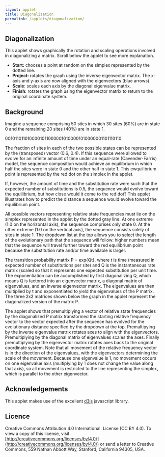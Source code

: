 ```yaml
---
layout: applet
title: Diagonalization
permalink: /applets/diagonalization/
---
```


## Diagonalization

This applet shows graphically the rotation and scaling operations involved in diagonalizing a matrix. Scroll below the applet to see more explanation.

* **Start:** chooses a point at random on the simplex represented by the dotted line. 
* **Project:** rotates the graph using the inverse eigenvector matrix. The x-axis and y-axis are now aligned with the eigenvectors (blue arrows).
* **Scale:** scales each axis by the diagonal eigenvalue matrix.
* **Finish:** rotates the graph using the eigenvector matrix to return to the original coordinate system.

<div class="details"></div>
<div class="container"></div>
<script type="text/javascript">

    // Create a pseudorandom number generator
    var lot = new Random(12345);

    // Variables related to animation
    var timedelay = 1000;
    var easing = d3.easeLinear;
    // var trans = d3.transition()
    //     .duration(3000)
    //     .ease(d3.easeLinear);

    // Eigenvectors and eigenvalues
    var betat = 0.5;
    var lambda1 = Math.exp(0);
    var lambda2 = Math.exp(-2.0*betat);

    // Dimensions of svg graphic
    var w  = 500; // svg width
    var h  = 500; // svg height
    var lm = 35; // left margin
    var rm = 35; // right margin
    var tm = 35; // top margin
    var bm = 35; // bottom margin
    
    //var x = 1.0;
    //var y = 1.0 - x;

    var equation_width  = 500;
    var equation_height = 120;
    var equation_tm     =  20;

    // Latch onto container div already created above
    var container_div = d3.select("div.container").attr("height", h+20);
    var details_div = d3.select("div.details").attr("class", "detailsbox");

    // Create two divs inside container: one for the plot and the other for user feedback
    var graphics_div = container_div.append("div").attr("class", "graphicsbox");
    //var details_div = container_div.append("div").attr("class", "detailsbox");
    var equation_div = container_div.append("div").attr("class", "equationbox");

function POLMatrix(mysvg) {
    this.font_size = 16;
    this.millisecs = 1000;
    this.easing    = d3.easeLinear;

    // Create text element to display top left element
    this.x11 = mysvg.append("text")
        .attr("x", 100)
        .attr("y", 100)
        .attr("font-family", "Arial")
        .attr("font-size", this.font_size)
        .attr("stroke", "black")
        .text("1.00")
        .style("visibility", "hidden");

    // Create text element to display bottom left element
    this.x21 = mysvg.append("text")
        .attr("x", 100)
        .attr("y", 100)
        .attr("font-family", "Arial")
        .attr("font-size", this.font_size)
        .attr("stroke", "black")
        .text("0.00")
        .style("visibility", "hidden");

    // Create text element to display top right element
    this.x12 = mysvg.append("text")
        .attr("x", 100)
        .attr("y", 100)
        .attr("font-family", "Arial")
        .attr("font-size", this.font_size)
        .attr("stroke", "black")
        .text("0.00")
        .style("visibility", "hidden");

    // Create text element to display bottom right element
    this.x22 = mysvg.append("text")
        .attr("x", 100)
        .attr("y", 100)
        .attr("font-family", "Arial")
        .attr("font-size", this.font_size)
        .attr("stroke", "black")
        .text("1.00")
        .style("visibility", "hidden");

    // Create left middle vertical line
    this.lm = mysvg.append("path")
        .attr("stroke-width", 3)
        .attr("stroke", "black")
        .style("visibility", "hidden");

    // Create right middle vertical line
    this.rm = mysvg.append("path")
        .attr("stroke-width", 3)
        .attr("stroke", "black")
        .style("visibility", "hidden");

    // this.dot1 = mysvg.append("circle")
    //     .attr("r", 3)
    //     .style("visibility", "hidden")
    //     .style("fill", "red");
    //
    // this.dot2 = mysvg.append("circle")
    //     .attr("r", 3)
    //     .style("visibility", "hidden")
    //     .style("fill", "orange");
    //
    // this.dot3 = mysvg.append("circle")
    //     .attr("r", 3)
    //     .style("visibility", "hidden")
    //     .style("fill", "green");
    //
    // this.dot4 = mysvg.append("circle")
    //     .attr("r", 3)
    //     .style("visibility", "hidden")
    //     .style("fill", "blue");
    //
    // this.dot5 = mysvg.append("circle")
    //     .attr("r", 3)
    //     .style("visibility", "hidden")
    //     .style("fill", "cyan");
    //
    // this.dot6 = mysvg.append("circle")
    //     .attr("r", 3)
    //     .style("visibility", "hidden")
    //     .style("fill", "magenta");
    //
    // this.dot7 = mysvg.append("circle")
    //     .attr("r", 3)
    //     .style("visibility", "hidden")
    //     .style("fill", "black");
    //
    // this.dot8 = mysvg.append("circle")
    //     .attr("r", 3)
    //     .style("visibility", "hidden")
    //     .style("fill", "brown");

    }

POLMatrix.prototype.showAt = function(top, left, precision, display, fadein, fadeout, x11, x21, x12, x22) {
    var total_width = 0.0;

    // We use the same object for both vectors (1 column) and matrices (2 columns)
    // Figure out which one we are dealing with.
    var ncol = 2;
    var vector = false;
    if (x12 == null) {
        ncol = 1;
        vector = true;
        }

    var stroke_color = "rgba(0, 0, 0, 0)";
    var fill_color = "rgba(0, 0, 0, 0)";
    var visibility = "visible";
    if (display == "gray") {
        stroke_color = "lightgray";
        fill_color = "lightgray";
        //visibility = "visible";
        }
    else if (display == "black") {
        stroke_color = "black";
        fill_color = "black";
        //visibility = "visible";
        }
    else if (display == "hidden") {
        stroke_color = "rgba(0, 0, 0, 0)";
        fill_color = "rgba(0, 0, 0, 0)";
        //visibility = "hidden";
        }
    else {
        console.log("Error: unknown display option (" + display + ") supplied to POLMatrix.prototype.showAt");
        }

    // Determine how much space is needed for displaying values
    this.x11.attr("y", 0).text(x11.toFixed(precision));
    this.x21.attr("y", 0).text(x21.toFixed(precision));

    var bb = this.x11.node().getBBox();
    var text_width = bb.width;
    var text_height = bb.height;
    var descent = bb.height + bb.y; // this works because we set y=0 before calculating bbox

    bb = this.x21.node().getBBox();
    if (bb.width > text_width)
        text_width = bb.width;
    if (bb.height > text_height)
        text_height = bb.height;

    if (!vector) {
        this.x12.attr("y", 0).text(x12.toFixed(precision));
        this.x22.attr("y", 0).text(x22.toFixed(precision));

        bb = this.x12.node().getBBox();
        if (bb.width > text_width)
            text_width = bb.width;
        if (bb.height > text_height)
            text_height = bb.height;

        bb = this.x22.node().getBBox();
        if (bb.width > text_width)
            text_width = bb.width;
        if (bb.height > text_height)
            text_height = bb.height;
        }

    // vspacer is vertical space at top and bottom (2*vspacer between numbers)
    // hspacer is horizontal space on left and right (2*hspacer between numbers)
    var vspacer = 0.3*text_height;
    var hspacer = 0.2*text_width;

    total_width += text_width*ncol + 2.0*ncol*hspacer;

    // Offsets for bezier curves representing brackets
    var dx = 10;
    var dy = 10;

    // draw left bracket such that (left, top) is top endpoint of left bracket
    // (but note that bracket will bow out to the left of this point)
    var x1  = left;
    var y1  = top;
    var x2  = left;
    var y2  = top + 4*vspacer + 2*text_height;
    var cx1 = x1 - dx;
    var cy1 = y1 - dy;
    var cx2 = x2 - dx;
    var cy2 = y2 + dy;
    //this.dot1.attr("cx", x1).attr("cy", y1).style("visibility", "visible");     // red dot
    //this.dot2.attr("cx", cx1).attr("cy", cy1).style("visibility", "visible");   // orange dot
    //this.dot3.attr("cx", cx2).attr("cy", cy2).style("visibility", "visible");   // green dot
    //this.dot4.attr("cx", x2).attr("cy", y2).style("visibility", "visible");     // blue dot
    this.lm
        .attr("d", "M" + x1 + " " + y1 + " C " + cx1 + " " + cy1 + ", " + cx2 + " " + cy2 + ", " + x2 + " " + y2 + "")
        .style("stroke", stroke_color)
        .style("fill", "transparent")
        .style("visibility", visibility);
    if (fadein) {
        this.lm
            .transition()
            .delay(this.millisecs/2)
            .duration(this.millisecs)
            .ease(this.easing)
            .style("stroke", "black")
            .style("visibility", "visible");
        }
    if (fadeout) {
        this.lm
            .transition()
            .duration(this.millisecs)
            .ease(this.easing)
            // .on("end", function() {
            //     this.lm.style("visibility", "hidden");
            //     })
            .style("stroke", "rgba(0, 0, 0, 0)");
            //.style("visibility", "hidden");
        }

    bb = this.lm.node().getBBox();
    total_width += bb.width;

    this.x11
        .attr("x", left + hspacer + text_width)
        .attr("y", top  + vspacer + text_height - descent)
        .attr("text-anchor", "end")
        .attr("stroke", stroke_color)
        .style("fill", fill_color)
        .style("visibility", visibility);
    if (fadein) {
        this.x11
            .transition()
            .delay(this.millisecs/2)
            .duration(this.millisecs)
            .ease(this.easing)
            .style("stroke", "black")
            .style("fill", "black")
            .style("visibility", "visible");
        }
    if (fadeout) {
        this.x11
            .transition()
            .duration(this.millisecs)
            .ease(this.easing)
            // .on("end", function() {
            //     this.x11.style("visibility", "hidden");
            //     })
            .style("stroke", "rgba(0, 0, 0, 0)")
            .style("fill", "rgba(0, 0, 0, 0)");
            //.style("visibility", "hidden");
        }

    this.x21
        .attr("x", left + hspacer + text_width)
        .attr("y", top  + 3*vspacer + 2*text_height - descent)
        .attr("text-anchor", "end")
        .attr("stroke", stroke_color)
        .style("fill", fill_color)
        .style("visibility", visibility);
    if (fadein) {
        this.x21
            .transition()
            .delay(this.millisecs/2)
            .duration(this.millisecs)
            .ease(this.easing)
            .style("stroke", "black")
            .style("fill", "black")
            .style("visibility", "visible");
        }
    if (fadeout) {
        this.x21
            .transition()
            .duration(this.millisecs)
            .ease(this.easing)
            // .on("end", function() {
            //     this.x21.style("visibility", "hidden");
            //     })
            .style("stroke", "rgba(0, 0, 0, 0)")
            .style("fill", "rgba(0, 0, 0, 0)");
            //.style("visibility", "hidden");
        }

    if (!vector) {
        this.x12
            .attr("x", left + 3*hspacer + 2*text_width)
            .attr("y", top  + vspacer + text_height - descent)
            .attr("text-anchor", "end")
            .style("fill", fill_color)
            .attr("stroke", stroke_color)
            .style("visibility", visibility);
        if (fadein) {
            this.x12
                .transition()
                .delay(this.millisecs/2)
                .duration(this.millisecs)
                .ease(this.easing)
                .style("stroke", "black")
                .style("fill", "black")
                .style("visibility", "visible");
            }
        if (fadeout) {
            this.x12
                .transition()
                .duration(this.millisecs)
                .ease(this.easing)
                // .on("end", function() {
                //     this.x12.style("visibility", "hidden");
                //     })
                .style("stroke", "rgba(0, 0, 0, 0)")
                .style("fill", "rgba(0, 0, 0, 0)");
                //.style("visibility", "hidden");
            }

        this.x22
            .attr("x", left + 3*hspacer + 2*text_width)
            .attr("y", top  + 3*vspacer + 2*text_height - descent)
            .attr("text-anchor", "end")
            .style("fill", fill_color)
            .attr("stroke", stroke_color)
            .style("visibility", visibility);
        if (fadein) {
            this.x22
                .transition()
                .delay(this.millisecs/2)
                .duration(this.millisecs)
                .ease(this.easing)
                .style("stroke", "black")
                .style("fill", "black")
                .style("visibility", "visible");
            }
        if (fadeout) {
            this.x22
                .transition()
                .duration(this.millisecs)
                .ease(this.easing)
                // .on("end", function() {
                //     this.x22.style("visibility", "hidden");
                //     })
                .style("stroke", "rgba(0, 0, 0, 0)")
                .style("fill", "rgba(0, 0, 0, 0)");
                //.style("visibility", "hidden");
            }
        }

    x1  = left + 2*ncol*hspacer + ncol*text_width;
    y1  = top;
    x2  = left + 2*ncol*hspacer + ncol*text_width;
    y2  = top  + 4*vspacer + 2*text_height;
    cx1 = x1 + dx;
    cy1 = y1 - dy;
    cx2 = x2 + dx;
    cy2 = y2 + dy;
    //this.dot5.attr("cx", x1).attr("cy", y1).style("visibility", "visible");     // cyan dot
    //this.dot6.attr("cx", cx1).attr("cy", cy1).style("visibility", "visible");   // magenta dot
    //this.dot7.attr("cx", cx2).attr("cy", cy2).style("visibility", "visible");   // black dot
    //this.dot8.attr("cx", x2).attr("cy", y2).style("visibility", "visible");     // brown dot
    this.rm
        .attr("d", "M" + x1 + " " + y1 + " C " + cx1 + " " + cy1 + ", " + cx2 + " " + cy2 + ", " + x2 + " " + y2 + "")
        .style("stroke", stroke_color)
        .style("fill", "transparent")
        .style("visibility", visibility);
    if (fadein) {
        this.rm
            .transition()
            .delay(this.millisecs/2)
            .duration(this.millisecs)
            .ease(this.easing)
            .style("stroke", "black")
            .style("visibility", "visible");
        }
    if (fadeout) {
        this.rm
            .transition()
            .duration(this.millisecs)
            .ease(this.easing)
            // .on("end", function() {
            //     this.rm.style("visibility", "hidden");
            //     })
            .style("stroke", "rgba(0, 0, 0, 0)");
            //.style("visibility", "hidden");
        }

    bb = this.lm.node().getBBox();
    total_width += bb.width;

    return total_width;
    }

    // Create scale for X axis
    var xScale = d3.scaleLinear()
        .domain([-1, 1])
        //.range([lm, w - rm]);
        .range([-w/2+lm,w/2-rm]);

    // Create scale for Y axis
    var yScale = d3.scaleLinear()
         .domain([-1, 1])
         //.range([h - bm, tm]);
        .range([h/2-bm,-h/2+tm]);

    // Define function to draw a vector (with an optional label shown at its end point)
    var labelVector = function(vector_line, vector_label, x, y, t, endfunc, debug) {
        // Position the end of the vector
        /*if (!t) {
            vector_line
                .attr("x2", xScale(x))
                .attr("y2", xScale(-y));
            }
        else {
            if (endfunc == null) {
                vector_line
                    .transition()
                    .duration(timedelay)
                    .ease(easing)
                    .attr("x2", xScale(x))
                    .attr("y2", xScale(-y));
                }
            else {
                vector_line
                    .transition()
                    .duration(timedelay)
                    .ease(easing)
                    .on("end", endfunc)
                    .attr("x2", xScale(x))
                    .attr("y2", xScale(-y));
                }
            }*/

        // Create the label for the vector
        vector_label
            .text("(" + x.toFixed(2) + " " + y.toFixed(2) + ")");

        // Now that the label exists, we can calculate its bounding box, which tells us
        // how tall and how wide the text label is
        var bb = vector_label.node().getBBox();

        // Place label some distance off the end of the vector
        var theta = Math.atan(y/x) + (x < 0 ? Math.PI : 0);
        var labelx = x + .1*Math.cos(theta);
        var labely = y + .1*Math.sin(theta);
        var scaled_x = xScale(x);
        var scaled_y = yScale(y);
        var scaled_labelx = xScale(labelx);
        var scaled_labely = yScale(labely);

        var rightwedge  = false;
        var topwedge    = false;
        var leftwedge   = false;
        var bottomwedge = false;
        if (theta > 7.*Math.PI/4 || theta < 1.*Math.PI/4) {
            rightwedge = true;
            }
        else if (theta > 1.*Math.PI/4 && theta < 3.*Math.PI/4) {
            topwedge = true;
            }
        else if (theta > 3.*Math.PI/4 && theta < 5.*Math.PI/4) {
            leftwedge = true;
            }
        else if (theta > 5.*Math.PI/4 && theta < 7.*Math.PI/4) {
            bottomwedge = true;
            }

        if (debug) {
            console.log("theta = " + (theta/Math.PI) + "*PI");
            if (rightwedge) {
                console.log("rightwedge");
                }
            else if (topwedge) {
                console.log("topwedge");
                }
            else if (leftwedge) {
                console.log("leftwedge");
                }
            else if (bottomwedge) {
                console.log("bottomwedge");
                }
            else {
                console.log("no wedge");
                }
            }

        // Adjust label position if text will overlap the end of the vector
        var s = 10; // spacer
        if (rightwedge && scaled_labelx - bb.width/2 < scaled_x + s)
            scaled_labelx += (scaled_x + s) - (scaled_labelx - bb.width/2);
        if (leftwedge && scaled_labelx + bb.width/2 > scaled_x - s)
            scaled_labelx -= (scaled_labelx + bb.width/2) - (scaled_x - s);
        if (topwedge && scaled_labely + bb.height/2 > scaled_y - s)
            scaled_labely -=  (scaled_labely + bb.height/2) - (scaled_y - s);
        if (bottomwedge && scaled_labely - bb.height/2 < scaled_y + s)
            scaled_labely += (scaled_y + s) - (scaled_labely - bb.height/2);

        // Position the label
        if (!t) {
            vector_label
                .attr("x", scaled_labelx)
                .attr("y", scaled_labely);
            }
        else {
            if (endfunc == null) {
                vector_label
                    .transition()
                    .duration(timedelay)
                    .ease(easing)
                    .attr("x", scaled_labelx)
                    .attr("y", scaled_labely);
                }
            else {
                vector_label
                    .transition()
                    .duration(timedelay)
                    .ease(easing)
                    .on("end", endfunc)
                    .attr("x", scaled_labelx)
                    .attr("y", scaled_labely);
                }
            }

        if (debug) {
            debug_box
                .attr("x", scaled_labelx - bb.width/2)
                .attr("y", scaled_labely - bb.height/2)
                .attr("width", bb.width)
                .attr("height", bb.height);
            debug_point
                .attr("cx", scaled_labelx)
                .attr("cy", scaled_labely);
            }
        }

    // Create SVG element for plot
    var svg = graphics_div.append("svg")
        .attr("width", w)
        .attr("height", h);

    // Create SVG element for equation
    var eqsvg = equation_div.append("svg")
        .attr("width", equation_width)
        .attr("height", equation_height);
    var pol_uinvfreq = new POLMatrix(eqsvg);
    var pol_diaguinvfreq = new POLMatrix(eqsvg);
    var pol_umatdiaguinvfreq = new POLMatrix(eqsvg);
    var pol_umat = new POLMatrix(eqsvg);
    var pol_diag = new POLMatrix(eqsvg);
    var pol_uinv = new POLMatrix(eqsvg);
    var pol_freq = new POLMatrix(eqsvg);

    var rotated_group = svg.append("g")
        .attr("id", "axes")
        .attr("transform", "translate(" + (w/2) + " , " + (h/2) + ")");

    // var boundingbox = svg.append("rect")
    //     .attr("x", 0)
    //     .attr("y", 0)
    //     .attr("width", w)
    //     .attr("height", h)
    //     .attr("fill", "none")
    //     .style("visibility", "hidden");
    // var plotbox = svg.append("rect")
    //     .attr("x", lm)
    //     .attr("y", tm)
    //     .attr("width", w - lm - rm) //
    //     .attr("height", h - bm - tm)
    //     .attr("fill", "lavender")
    //     .style("visibility", "hidden");

    // Add definition of arrowhead (http://logogin.blogspot.com/2013/02/d3js-arrowhead-markers.html)
    svg.append("defs").append("marker")
        .attr("id", "bluearrowhead")
        .attr("refX", 5) /*must be smarter way to calculate shift*/
        .attr("refY", 2)
        .attr("markerWidth", 6)
        .attr("markerHeight", 4)
        .attr("orient", "auto")
        .attr("fill", "blue")
        .append("path")
        .attr("d", "M 0,0 V 4 L6,2 Z"); //this is actual shape for arrowhead

    svg.append("defs").append("marker")
        .attr("id", "blackarrowhead")
        .attr("refX", 5) /*must be smarter way to calculate shift*/
        .attr("refY", 2)
        .attr("markerWidth", 6)
        .attr("markerHeight", 4)
        .attr("orient", "auto")
        .attr("fill", "black")
        .append("path")
        .attr("d", "M 0,0 V 4 L6,2 Z"); //this is actual shape for arrowhead

    // Create x and y axes (not using d3.axisBottom and d3.axisLeft due to strange behavior during rotation)
    var xaxis = rotated_group.append("g")
        .attr("id", "xaxis");

    xaxis.append("line")
        .attr("x1", -w/2 + lm)
        .attr("y1", 0)
        .attr("x2", w/2 - rm)
        .attr("y2", 0)
        .attr("stroke-width", 1)
        .attr("stroke", "black");

    xaxis.append("text")
        .attr("x", -(w-lm-rm)/2)
        .attr("y", 20)
        .attr("text-anchor", "middle")
        .style("font-family", "Verdana")
        .style("font-size", "10px")
        .text("-1.0");

    xaxis.append("text")
        .attr("x", -(w-lm-rm)/4)
        .attr("y", 20)
        .attr("text-anchor", "middle")
        .style("font-family", "Verdana")
        .style("font-size", "10px")
        .text("-0.5");

    xaxis.append("text")
        .attr("x", 0)
        .attr("y", 20)
        .attr("text-anchor", "middle")
        .style("font-family", "Verdana")
        .style("font-size", "10px")
        .text("0.0");

    xaxis.append("text")
        .attr("x", (w-lm-rm)/4)
        .attr("y", 20)
        .attr("text-anchor", "middle")
        .style("font-family", "Verdana")
        .style("font-size", "10px")
        .text("0.5");

    xaxis.append("text")
        .attr("x", (w-lm-rm)/2)
        .attr("y", 20)
        .attr("text-anchor", "middle")
        .style("font-family", "Verdana")
        .style("font-size", "10px")
        .text("1.0");

    var yaxis = rotated_group.append("g")
        .attr("id", "yaxis");

    yaxis.append("line")
        .attr("x1", 0)
        .attr("y1", -h/2 + tm)
        .attr("x2", 0)
        .attr("y2", h/2 - bm)
        .attr("stroke-width", 1)
        .attr("stroke", "black");

    yaxis.append("text")
        .attr("x", -20)
        .attr("y",  (h-tm-bm)/2)
        .attr("text-anchor", "middle")
        .style("font-family", "Verdana")
        .style("font-size", "10px")
        .text("-1.0");

    yaxis.append("text")
        .attr("x", -20)
        .attr("y", (h-tm-bm)/4)
        .attr("text-anchor", "middle")
        .style("font-family", "Verdana")
        .style("font-size", "10px")
        .text("-0.5");

    yaxis.append("text")
        .attr("x", -20)
        .attr("y", 0)
        .attr("text-anchor", "middle")
        .style("font-family", "Verdana")
        .style("font-size", "10px")
        .text("0.0");

    yaxis.append("text")
        .attr("x", -20)
        .attr("y", -(h-tm-bm)/4)
        .attr("text-anchor", "middle")
        .style("font-family", "Verdana")
        .style("font-size", "10px")
        .text("0.5");

    yaxis.append("text")
        .attr("x", -20)
        .attr("y", -(h-tm-bm)/2)
        .attr("text-anchor", "middle")
        .style("font-family", "Verdana")
        .style("font-size", "10px")
        .text("1.0");

    // Define X axis
    // var xAxis = d3.axisBottom()
    //     .scale(xScale)
    //     .ticks(5);

    // Create X axis
    // var xaxis = rotated_group.append("g")
    //     .attr("class", "axis")
    //     //.attr("transform", "translate(0 " + ((h+tm-bm)/2) + ")")
    //     .attr("transform", "translate(0 " + (h/2) + ")")
    //     .call(xAxis);

    // Define Y axis
    // var yAxis = d3.axisLeft()
    //     .scale(yScale)
    //     .ticks(5);

    // Create Y axis
    // var yaxis = rotated_group.append("g")
    //     .attr("class", "axis")
    //     //.attr("transform", "translate(" + (lm + (w-lm-rm)/2) + " 0)")
    //     .attr("transform", "translate(" + (w/2) + " 0)")
    //     .call(yAxis);

    // Create dot at origin for reference while debugging
    // svg.append("circle")
    //     .attr("cx", xScale(0))
    //     .attr("cy", yScale(0))
    //     .attr("r", 5)
    //     .style("fill", "black");
    var equilibrium = rotated_group.append("circle")
        .attr("cx", xScale(0.5))
        .attr("cy", yScale(0.5))
        .attr("r", 4)
        .style("fill", "red");

    // Create dotted diagonal
    // var dotteddiagonal = svg.append("line")
    //     .attr("x1", xScale(0))
    //     .attr("y1", yScale(1))
    //     .attr("x2", xScale(1))
    //     .attr("y2", yScale(0))
    //     .style("stroke-width", 1)
    //     .style("stroke-dasharray", "2,2,2")
    //     .style("stroke", "rgb(220,220,220)")
    var dotteddiagonal = rotated_group.append("line")
        .attr("x1", 0)
        .attr("y1", -h/2+tm)
        .attr("x2", w/2-rm)
        .attr("y2", 0)
        .style("stroke-width", 1)
        .style("stroke-dasharray", "2,2,2")
        .style("stroke", "rgb(220,220,220)")

    var debug_box = rotated_group.append("rect")
        .attr("x", 0)
        .attr("y", 0)
        .attr("width", 10)
        .attr("height", 10)
        .style("stroke", "black")
        .style("fill", "gray")
        .style("visibility", "hidden");

    var debug_point = rotated_group.append("circle")
        .attr("cx", 0)
        .attr("cy", 0)
        .attr("r", 2)
        .style("stroke", "black")
        .style("fill", "gray")
        .style("visibility", "hidden");

    // Create global variables
    var x  =  0.5;
    var y  =  0.5;
    var xstar  =  0.5;
    var ystar  =  0.5;
    var u  =  0.0;
    var v  =  0.0;
    var ustar  =  0.0;
    var vstar  =  0.0;

    // Create starting vector
    var startingvector = rotated_group.append("line")
        .attr("id", "startingvector")
        .attr("x1", xScale(0))
        .attr("y1", yScale(0))
        .attr("x2", xScale(0))
        .attr("y2", yScale(0))
        .attr("stroke-width", 2)
        .attr("marker-end", "url(#blackarrowhead)")
        .attr("stroke", "black")
        .style("visibility", "hidden");

    // Create label showing coordinates of starting vector
    var startingvectorlabel = rotated_group.append("text")
        .attr("id", "startingvectorlabel")
        .attr("x", xScale(0.5))
        .attr("y", yScale(0.5))
        .attr("dx", 0)
        .attr("dy", 4)
        .text("(0.5 0.5)")
        .attr("text-anchor", "middle")
        .style("visibility", "hidden");

    var x1 =  1./Math.sqrt(2);
    var y1 =  1./Math.sqrt(2);

    // Create eigenvector 1
    var eigenvector1 = rotated_group.append("line")
        .attr("id", "eigenvector1")
        .attr("x1", xScale(0))
        .attr("y1", yScale(0))
        .attr("x2", xScale(x1))
        .attr("y2", yScale(y1))
        .attr("stroke-width", 2)
        .attr("marker-end", "url(#bluearrowhead)")
        .attr("stroke", "blue")
        .style("visibility", "visible");

    // Create text element showing value of eigenvalue 1
    var eigenvalue1 = rotated_group.append("text")
        .attr("id", "eigenvalue1")
        .attr("x", xScale(x1))
        .attr("y", yScale(y1))
        .attr("dx", 0)
        .attr("dy", 4)
        .text(" ")
        .attr("text-anchor", "middle")
        .style("visibility", "hidden");

    labelVector(eigenvector1, eigenvalue1, x1, y1, null, null, false);
    eigenvalue1.style("visibility", "visible");

    // Create connector 1 (dotted line from startingvector to eigenvector 1)
    var connector1 = rotated_group.append("line")
        .attr("id", "connector1")
        .attr("x1", xScale(0))
        .attr("y1", yScale(0))
        .attr("x2", xScale(x1))
        .attr("y2", yScale(y1))
        .attr("stroke-width", 2)
        .attr("stroke", "blue")
        .attr("stroke-dasharray", "2,2,2")
        .style("visibility", "hidden");

    // Create projection 1 (projection of startingvector on eigenvector 1)
    var projection1 = rotated_group.append("line")
        .attr("id", "projection1")
        .attr("x1", xScale(0))
        .attr("y1", yScale(0))
        .attr("x2", xScale(x1))
        .attr("y2", yScale(y1))
        .attr("stroke-width", 5)
        .attr("stroke", "blue")
        .style("visibility", "hidden");

    var x2 = -1./Math.sqrt(2);
    var y2 =  1./Math.sqrt(2);

    // Create eigenvector 2
    var eigenvector2 = rotated_group.append("line")
        .attr("id", "eigenvector2")
        .attr("x1", xScale(0))
        .attr("y1", yScale(0))
        .attr("x2", xScale(x2))
        .attr("y2", yScale(y2))
        .attr("stroke-width", 2)
        .attr("marker-end", "url(#bluearrowhead)")
        .attr("stroke", "blue")
        .style("visibility", "visible");

    // Create text element showing value of eigenvalue 2
    var eigenvalue2 = rotated_group.append("text")
        .attr("id", "eigenvalue2")
        .attr("x", xScale(x2))
        .attr("y", yScale(y2))
        .attr("dx", 0)
        .attr("dy", 4)
        .text(" ")
        .attr("text-anchor", "middle")
        .style("visibility", "visible");

    labelVector(eigenvector2, eigenvalue2, x2, y2, null, null, false);
    eigenvalue2.style("visibility", "visible");

    // Create connector 2 (dotted line from startingvector to eigenvector 2)
    var connector2 = rotated_group.append("line")
        .attr("id", "connector2")
        .attr("x1", xScale(0))
        .attr("y1", yScale(0))
        .attr("x2", xScale(x2))
        .attr("y2", yScale(y2))
        .attr("stroke-width", 2)
        .attr("stroke", "blue")
        .attr("stroke-dasharray", "2,2,2")
        .style("visibility", "hidden");

    // Create projection 2 (projection of startingvector on eigenvector 2)
    var projection2 = rotated_group.append("line")
        .attr("id", "projection2")
        .attr("x1", xScale(0))
        .attr("y1", yScale(0))
        .attr("x2", xScale(x2))
        .attr("y2", yScale(y2))
        .attr("stroke-width", 5)
        .attr("stroke", "blue")
        .style("visibility", "hidden");

    var wumat = pol_umat.showAt(equation_tm, 100, 2, "hidden", false, false, 1/Math.sqrt(2), 1/Math.sqrt(2), -1/Math.sqrt(2), 1/Math.sqrt(2));
    var wdiag = pol_diag.showAt(equation_tm, 100, 2, "hidden", false, false, lambda1, 0.0, 0.0, lambda2);
    var wuinv = pol_uinv.showAt(equation_tm, 100, 2, "hidden", false, false, 1/Math.sqrt(2), -1/Math.sqrt(2), 1/Math.sqrt(2), 1/Math.sqrt(2));
    var wfreq = pol_freq.showAt(equation_tm, 100, 2, "hidden", false, false, 0.42, 0.58);
    var equation_spacer = 20;
    var wall = wumat + equation_spacer + wdiag + equation_spacer + wuinv + equation_spacer + wfreq;
    var equation_lm = (equation_width - wall)/2;

    // Show U, D, and Uinv in gray initially
    pol_umat.showAt(equation_tm, equation_lm,                                             2, "gray",  false, false, 1/Math.sqrt(2), 1/Math.sqrt(2), -1/Math.sqrt(2), 1/Math.sqrt(2));
    pol_diag.showAt(equation_tm, equation_lm + wumat + equation_spacer,                   2, "gray",  false, false, lambda1, 0.0, 0.0, lambda2);
    pol_uinv.showAt(equation_tm, equation_lm + wumat + wdiag + 2*equation_spacer,         2, "gray",  false, false, 1/Math.sqrt(2), -1/Math.sqrt(2), 1/Math.sqrt(2), 1/Math.sqrt(2));

    // Transition probability matrix P times current point q:
    //
    //       /                                                     \ /   \
    //       | 0.5 + 0.5 exp(-2 betat)     0.5 - 0.5 exp(-2 betat) | | x |
    // P q = |                                                     | |   |
    //       | 0.5 - 0.5 exp(-2 betat)     0.5 + 0.5 exp(-2 betat) | | y |
    //       \                                                     / \   /
    //
    //       /       \
    //       | nextX |
    //     = |       |
    //       | nextY |
    //       \       /
    //
    var nextX = function(x) {
        return 0.5 + (x - 0.5)*Math.exp(-2*betat);
    }

    var nextY = function(y) {
        return 0.5 + (y - 0.5)*Math.exp(-2*betat);
    }

    var processButtonClick = function() {
        var btn = d3.select("#analysis-button");
        var type = btn.text(); //btn.attr("value");

        if (type == "Start") {
            // change Start button to Project button
            d3.select("#analysis-button")
                .text("Project");
                //.attr("value", "Project");
                //.style("visibility", "hidden");
                //.property("disabled", true);

            // Disable the beta*t dropdown list until we are done with this series
            d3.select("select#betat-dropdown").property("disabled", true);

            // Choose random starting frequency
            x = lot.random();
            y = 1.0 - x;
            
            // 20% of the time set starting frequency to 1 or 0
            // if (lot.random() < .2) {
            //     console.log("inside the 20 percent");
            //     if (lot.random() < .5) {
            //         x = 1.0;
            //         y = 0.0;
            //     }
            //     else {
            //         x = 0.0;
            //         y = 1.0;
            //     }
            // }
            console.log("starting frequency = " + x);

            // fade in freq vector, fade out final result from last round
            pol_umat.showAt(equation_tm, equation_lm,                                             2, "gray",  false, false, 1/Math.sqrt(2), 1/Math.sqrt(2), -1/Math.sqrt(2), 1/Math.sqrt(2));
            pol_diag.showAt(equation_tm, equation_lm + wumat + equation_spacer,                   2, "gray",  false, false, lambda1, 0.0, 0.0, lambda2);
            pol_uinv.showAt(equation_tm, equation_lm + wumat + wdiag + 2*equation_spacer,         2, "gray",  false, false, 1/Math.sqrt(2), -1/Math.sqrt(2), 1/Math.sqrt(2), 1/Math.sqrt(2));
            pol_freq.showAt(equation_tm, equation_lm + wumat + wdiag + wuinv + 3*equation_spacer, 2, "hidden", true,  false, x, y);
            //pol_uinvfreq.showAt(equation_tm, equation_lm + wumat + wdiag + 2*equation_spacer,   2, "gray",  false, false, 1/Math.sqrt(2), -1/Math.sqrt(2), 1/Math.sqrt(2), 1/Math.sqrt(2));
            //pol_diaguinvfreq.showAt(equation_tm, equation_lm + wumat + equation_spacer,         2, "gray",  false, false, lambda1, 0.0, 0.0, lambda2);
            pol_umatdiaguinvfreq.showAt(equation_tm, equation_lm,                                 2, "black", false, true,  1/Math.sqrt(2), 1/Math.sqrt(2), -1/Math.sqrt(2), 1/Math.sqrt(2));

            // Describe what is happening in this step
            var xpct = 100.*x;
            var ypct = 100.*y;
            //d3.select("#status-text")
            //    .text("The starting vector is (" + x.toFixed(2) + " " + y.toFixed(2) + "). ");

            startingvector
                .attr("x2", xScale(0.1))
                .attr("y2", xScale(-0.1));
            labelVector(startingvector, startingvectorlabel, 0.1, 0.1, null, null, false);
            startingvector.style("visibility", "visible");
            startingvector
                .transition()
                .duration(timedelay)
                .ease(easing)
                .attr("x2", xScale(x))
                .attr("y2", xScale(-y));
            labelVector(startingvector, startingvectorlabel, x, y, true, function() {
                startingvectorlabel.style("visibility", "visible");
                }, false);
            //debug_box0.style("visibility", "visible");
            //debug_point0.style("visibility", "visible");

            labelVector(eigenvector1, eigenvalue1, x1, y1, null, null, false);
            eigenvector1.style("visibility", "visible");
            eigenvalue1.style("visibility", "visible");
            //debug_box1.style("visibility", "visible");
            //debug_point1.style("visibility", "visible");

            labelVector(eigenvector2, eigenvalue2, x2, y2, null, null, false);
            eigenvector2.style("visibility", "visible");
            eigenvalue2.style("visibility", "visible");
            //debug_box2.style("visibility", "visible");
            //debug_point2.style("visibility", "visible");
            }
        else if (type == "Project") {
            // change Project button to Scale button
            d3.select("#analysis-button")
                //.attr("value", "Scale");
                .text("Scale");

            // Project dot onto eigenvector
            //
            //                                  /         \
            //                                 |  x1   x2  |
            //  right eigenvector matrix = U = |           |
            //                                 |  y1   y2  |
            //                                  \         /
            //
            //                                  /                             \
            //                                 |      y2              -x2      |
            //                                 | -------------   ------------- |
            //                                 | x1 y2 - x2 y1   x1 y2 - x2 y1 |
            //         Inverse of U = U^{-1} = |                               |
            //                                 |     -y1               x1      |
            //                                 | -------------   ------------- |
            //                                 | x1 y2 - x2 y1   x1 y2 - x2 y1 |
            //                                  \                             /
            //
            //        / \      /                             \  / \      /              \
            //       |   |    |      y2              -x2      ||   |    |  x y2 - y x2   |
            //       | u |    | -------------   ------------- || x |    | -------------  |
            //       |   |    | x1 y2 - x2 y1   x1 y2 - x2 y1 ||   |    | x1 y2 - x2 y1  |
            //       |   |  = |                               ||   | =  |                |
            //       |   |    |     -y1               x1      ||   |    |  y x1 - x y1   |
            //       | v |    | -------------   ------------- || y |    | -------------  |
            //       |   |    | x1 y2 - x2 y1   x1 y2 - x2 y1 ||   |    | x1 y2 - x2 y1  |
            //        \ /      \                             /  \ /      \              /
            //
            u = (x*y2 - y*x2)/(x1*y2 - x2*y1);
            v = (y*x1 - x*y1)/(x1*y2 - x2*y1);
            var cx = w/2;
            var cy = h/2;

            // fade in uinvfreq vector, fade out uinv and freq
            pol_umat.showAt(equation_tm, equation_lm,                                             2, "gray",   false, false, 1/Math.sqrt(2), 1/Math.sqrt(2), -1/Math.sqrt(2), 1/Math.sqrt(2));
            pol_diag.showAt(equation_tm, equation_lm + wumat + equation_spacer,                   2, "gray",   false, false, lambda1, 0.0, 0.0, lambda2);
            pol_uinv.showAt(equation_tm, equation_lm + wumat + wdiag + 2*equation_spacer,         2, "black",  false, true,  1/Math.sqrt(2), -1/Math.sqrt(2), 1/Math.sqrt(2), 1/Math.sqrt(2));
            pol_freq.showAt(equation_tm, equation_lm + wumat + wdiag + wuinv + 3*equation_spacer, 2, "black",  false, true,  x, y);
            pol_uinvfreq.showAt(equation_tm, equation_lm + wumat + wdiag + 2*equation_spacer,     2, "hidden",  true, false, u, v);
            //pol_diaguinvfreq.showAt(equation_tm, equation_lm + wumat + equation_spacer,         2, "gray",   false, false, lambda1, 0.0, 0.0, lambda2);
            //pol_umatdiaguinvfreq.showAt(equation_tm, equation_lm,                               2, "gray",   false, false, 1/Math.sqrt(2), 1/Math.sqrt(2), -1/Math.sqrt(2), 1/Math.sqrt(2));

            // Describe what is happening in this step
            // d3.select("#status-text")
            //     .text("Rotate to eigenvector basis by premultiplying by inverse eigenvector matrix.");

            xaxis
                .transition()
                .duration(timedelay)
                .ease(easing)
                .attr("transform", "rotate(45)");
            yaxis
                .transition()
                .duration(timedelay)
                .ease(easing)
                .attr("transform", "rotate(45)");
            // xaxis
            //     .transition()
            //     .duration(timedelay)
            //     .ease(easing)
            //     .attr("transform", rotate + " " + translatey);
            // yaxis
            //     .transition()
            //     .duration(timedelay)
            //     .ease(easing)
            //     .attr("transform", rotate + " " + translatex);
            dotteddiagonal
                .transition()
                .duration(timedelay)
                .ease(easing)
                .attr("transform", "rotate(45)");
            equilibrium
                .transition()
                .duration(timedelay)
                .ease(easing)
                .attr("transform", "rotate(45)");
                //.attr("cx", xScale(1./Math.sqrt(2)))
                //.attr("cy", yScale(0.0));

            startingvector
                .transition()
                .duration(timedelay)
                .ease(easing)
                .on("start", function() {
                    startingvectorlabel.style("visibility", "hidden");
                    })
                .on("end", function() {
                    startingvectorlabel.style("visibility", "visible");
                    //startingvector.attr("transform", "rotate(0)");
                    labelVector(startingvector, startingvectorlabel, u, v, false, null, false);
                    })
                .attr("transform", "rotate(45)");

            eigenvector1
                .transition()
                .duration(timedelay)
                .ease(easing)
                 .on("start", function() {
                     eigenvalue1.style("visibility", "hidden");
                     })
                .on("end", function() {
                    eigenvalue1.style("visibility", "visible");
                    //eigenvector1.attr("transform", "rotate(0)");
                    labelVector(eigenvector1, eigenvalue1, 1, 0, false, null, false);
                    })
                .attr("transform", "rotate(45)");

            eigenvalue1
                .transition()
                .duration(timedelay)
                .ease(easing)
                .on("end", function() {
                    eigenvalue1.attr("transform", "rotate(0)");
                    labelVector(eigenvector1, eigenvalue1, 1, 0, false, null, false);
                    })
                .attr("transform", "rotate(45)");

            eigenvector2
                .transition()
                .duration(timedelay)
                .ease(easing)
                .on("start", function() {
                    eigenvalue2.style("visibility", "hidden");
                    })
                .on("end", function() {
                    eigenvalue2.style("visibility", "visible");
                    //eigenvector2.attr("transform", "rotate(0)");
                    labelVector(eigenvector2, eigenvalue2, 0, 1, false, null, false);
                    connector1
                        .attr("x1", xScale(u))
                        .attr("y1", yScale(v))
                        .attr("x2", xScale(u))
                        .attr("y2", yScale(0))
                        .style("visibility", "visible");
                    projection1
                        .attr("x1", xScale(0))
                        .attr("y1", yScale(0))
                        .attr("x2", xScale(u))
                        .attr("y2", yScale(0))
                        .style("visibility", "visible");
                    connector2
                        .attr("x1", xScale(u))
                        .attr("y1", yScale(v))
                        .attr("x2", xScale(0))
                        .attr("y2", yScale(v))
                        .style("visibility", "visible");
                    projection2
                        .attr("x1", xScale(0))
                        .attr("y1", yScale(0))
                        .attr("x2", xScale(0))
                        .attr("y2", yScale(v))
                        .style("visibility", "visible");
                    })
                .attr("transform", "rotate(45)");

            }
        else if (type == "Scale") {
            // change Scale button to Finish button
            d3.select("#analysis-button")
                //.attr("value", "Finish");
                .text("Finish");

            ustar = u*lambda1;
            vstar = v*lambda2;

            // fade in diaguinvfreq vector, fade out diag and uinvfreq
            pol_umat.showAt(equation_tm, equation_lm,                                               2, "gray",   false, false, 1/Math.sqrt(2), 1/Math.sqrt(2), -1/Math.sqrt(2), 1/Math.sqrt(2));
            pol_diag.showAt(equation_tm, equation_lm + wumat + equation_spacer,                     2, "black",  false, true,  lambda1, 0.0, 0.0, lambda2);
            //pol_uinv.showAt(equation_tm, equation_lm + wumat + wdiag + 2*equation_spacer,         2, "black",  false, false, 1/Math.sqrt(2), -1/Math.sqrt(2), 1/Math.sqrt(2), 1/Math.sqrt(2));
            //pol_freq.showAt(equation_tm, equation_lm + wumat + wdiag + wuinv + 3*equation_spacer, 2, "black",  false, false, x, y);
            pol_uinvfreq.showAt(equation_tm, equation_lm + wumat + wdiag + 2*equation_spacer,       2, "black",  false, true,  u, v);
            pol_diaguinvfreq.showAt(equation_tm, equation_lm + wumat + equation_spacer,             2, "hidden", true,  false, ustar, vstar);
            //pol_umatdiaguinvfreq.showAt(equation_tm, equation_lm,                                 2, "gray",   false, false, 1/Math.sqrt(2), 1/Math.sqrt(2), -1/Math.sqrt(2), 1/Math.sqrt(2));

            // Describe what is happening in this step
            // d3.select("#status-text")
            //     .text("Scale each axis by premultiplying by diagonal matrix of eigenvalues.");

            connector1
                .transition()
                .duration(timedelay)
                .ease(easing)
                .attr("x1", xScale(ustar))
                .attr("y1", yScale(vstar))
                .attr("x2", xScale(ustar))
                .attr("y2", yScale(0));
            projection1
                .transition()
                .duration(timedelay)
                .ease(easing)
                .attr("x1", xScale(0))
                .attr("y1", yScale(0))
                .attr("x2", xScale(ustar))
                .attr("y2", yScale(0));
            connector2
                .transition()
                .duration(timedelay)
                .ease(easing)
                .attr("x1", xScale(ustar))
                .attr("y1", yScale(vstar))
                .attr("x2", xScale(0))
                .attr("y2", yScale(vstar));
            projection2
                .transition()
                .duration(timedelay)
                .ease(easing)
                .attr("x1", xScale(0))
                .attr("y1", yScale(0))
                .attr("x2", xScale(0))
                .attr("y2", yScale(vstar));
            startingvector
                .attr("transform", "rotate(0)")
                .attr("x2", xScale(u))
                .attr("y2", yScale(v));
            startingvector
                .transition()
                .duration(timedelay)
                .ease(easing)
                .attr("x2", xScale(ustar))
                .attr("y2", yScale(vstar));
            labelVector(startingvector, startingvectorlabel, ustar, vstar, true, null, false);

            }
        else if (type == "Finish") {
            // prevdelay = timedelay;
            // timedelay = 2000;

            // change Scale button to Finish button
            d3.select("#analysis-button")
               // .attr("value", "Start");
               .text("Start");

            // Enable the beta*t dropdown again
            d3.select("select#betat-dropdown").property("disabled", false);

            xstar = nextX(x);
            ystar = nextY(y);

            // fade in umatdiaguinvfreq vector, fade out umat and diaguinvfreq
            pol_umat.showAt(equation_tm, equation_lm,                                                2, "black",  false, true,  1/Math.sqrt(2), 1/Math.sqrt(2), -1/Math.sqrt(2), 1/Math.sqrt(2));
            //pol_diag.showAt(equation_tm, equation_lm + wumat + equation_spacer,                    2, "black",  false, false, lambda1, 0.0, 0.0, lambda2);
            //pol_uinv.showAt(equation_tm, equation_lm + wumat + wdiag + 2*equation_spacer,          2, "black",  false, false, 1/Math.sqrt(2), -1/Math.sqrt(2), 1/Math.sqrt(2), 1/Math.sqrt(2));
            //pol_freq.showAt(equation_tm, equation_lm + wumat + wdiag + wuinv + 3*equation_spacer,  2, "black",  false, false, x, y);
            //pol_uinvfreq.showAt(equation_tm, equation_lm + wumat + wdiag + 2*equation_spacer,      2, "gray",   false, false, 1/Math.sqrt(2), -1/Math.sqrt(2), 1/Math.sqrt(2), 1/Math.sqrt(2));
            pol_diaguinvfreq.showAt(equation_tm, equation_lm + wumat + equation_spacer,              2, "black",  false, true,  ustar, vstar);
            pol_umatdiaguinvfreq.showAt(equation_tm, equation_lm,                                    2, "hidden", true,  false, xstar, ystar);

            // Describe what is happening in this step
            // d3.select("#status-text")
            //     .text("Rotate back to the standard coordinate system by premultiplying by the eigenvector matrix.");

            var cx = w/2;
            var cy = h/2;
            // var rotate = "rotate(0 " + cx + " " + cy + ")";
            // var translatex = " translate(" + cx + " 0)";
            // var translatey = "translate(0 " + cy + ")";

            connector1
                .style("visibility", "hidden");
            projection1
                .style("visibility", "hidden");
            connector2
                .style("visibility", "hidden");
            projection2
                .style("visibility", "hidden");
            //eigenvector1
            //    .style("visibility", "hidden");
            //eigenvalue1
            //    .style("visibility", "hidden");
            //eigenvector2
            //    .style("visibility", "hidden");
            //eigenvalue2
            //    .style("visibility", "hidden");

            startingvector
                .attr("x2", xScale(xstar))
                .attr("y2", yScale(ystar))
                .attr("transform", "rotate(45)");
            startingvector
                .transition()
                .duration(timedelay)
                .ease(easing)
                .on("start", function() {
                    startingvectorlabel.style("visibility", "hidden");
                    })
                .attr("transform", "rotate(0)");

            labelVector(startingvector, startingvectorlabel, xstar, ystar, true, function() {
                startingvectorlabel.style("visibility", "visible");
                }, false);

            eigenvector1
                .attr("x2", xScale(x1))
                .attr("y2", yScale(y1))
                .attr("transform", "rotate(45)");
            eigenvector1
                .transition()
                .duration(timedelay)
                .ease(easing)
                .on("start", function() {
                    eigenvalue1.style("visibility", "hidden");
                    })
                .attr("transform", "rotate(0)");

            labelVector(eigenvector1, eigenvalue1, x1, y1, true, function() {
                eigenvalue1.style("visibility", "visible");
                }, false);

            eigenvector2
                .attr("x2", xScale(x2))
                .attr("y2", yScale(y2))
                .attr("transform", "rotate(45)");
            eigenvector2
                .transition()
                .duration(timedelay)
                .ease(easing)
                .on("start", function() {
                    eigenvalue2.style("visibility", "hidden");
                    })
                .attr("transform", "rotate(0)");

            labelVector(eigenvector2, eigenvalue2, x2, y2, true, function() {
                eigenvalue2.style("visibility", "visible");
                }, false);

            xaxis
                .transition()
                .duration(timedelay)
                .ease(easing)
                .attr("transform", "rotate(0)");
            yaxis
                .transition()
                .duration(timedelay)
                .ease(easing)
                .attr("transform", "rotate(0)");
            // xaxis
            //     .transition()
            //     .duration(timedelay)
            //     .ease(easing)
            //     .attr("transform", rotate + " " + translatey);
            // yaxis
            //     .transition()
            //     .duration(timedelay)
            //     .ease(easing)
            //     .attr("transform", rotate + " " + translatex);
            dotteddiagonal
                .transition()
                .duration(timedelay)
                .ease(easing)
                .attr("transform", "rotate(0)");
            equilibrium
                .transition()
                .duration(timedelay)
                .ease(easing)
                .attr("transform", "rotate(0)");
                // .attr("cx", xScale(0.5))
                // .attr("cy", yScale(0.5));

            //timedelay = prevdelay;

            }
        }

    // Add button to details_div that allows user to step through the diagonalization
    addButton(details_div, "analysis-button", "Start", processButtonClick, "100px", true);
    d3.select("div#control-analysis-button").style("display", "inline-block").style("width", "30%");
    d3.select("#analysis-button").property("disabled", false);

    // Add dropdown list to determine betat value
    addStringDropdown(details_div, "betat-dropdown", "expected number of substitutions/character", ["0.1", "0.5", "1.0", "10.0"], 1, function() {
        var selected_index = d3.select(this).property('selectedIndex');
        if (selected_index == 0) {
            betat = 0.1;
            }
        else if (selected_index == 1) {
            betat = 0.5;
            }
        else if (selected_index == 2) {
            betat = 1.0;
            }
        else if (selected_index == 3) {
            betat = 10.0;
            }
        else {
            console.log("error: unknown choice; using 1.0 substitutions/character");
            betat = 1.0;
            }
        lambda2 = Math.exp(-2.0*betat);
        });
    d3.select("div#outerdiv-betat-dropdown")
        .style("display", "inline-block");
    d3.select("div#control-betat-dropdown")
        .style("font-family", "Verdana");
    d3.select("select#betat-dropdown")
        .style("font-family", "Verdana");

    // Add a text box that describes what's happening
    //addStatusText(details_div, "status-text", "", true);
    //d3.select("#status-text")
    //    .style("height", "30px")
    //    .style("font-family", "Verdana")
    //    .text("Press Start button to choose a frequency vector.");

</script>

## Background

Imagine a sequence comprising 50 sites in which 30 sites (60%) are in state 0 and the remaining 20 sites (40%) are in state 1.

 00101101101000010110000010100001010000001101110110
  
The fraction of sites in each of the two possible states can be represented by the (transposed) vector (0.6, 0.4). If this sequence were allowed to evolve for an infinite amount of time under an equal-rate (Cavender-Farris) model, the sequence composition would achieve an equilibrium in which half the sites were in state 0 and the other half in state 1. This ewquilibrium point is represented by the red dot on the simplex in the applet. 

If, however, the amount of time and the substitution rate were such that the expected number of substitutions is 0.5, the sequence would evolve toward the equilibrium, but how close would it come to the red dot? This applet illustrates how to predict the distance a sequence would evolve toward the equilibrium point. 

All possible vectors representing relative state frequencies must lie on the simplex represented in the applet by the dotted gray line. At one extreme (1.0 on the horizontal axis), the sequence comprises only state 0. At the other extreme (1.0 on the vertical axis), the sequence consists solely of sites in state 1. The dropdown list at the top allows you to select the length of the evolutionary path that the sequence will follow: higher numbers mean that the sequence will travel further toward the red equilibrium point because the substitution rate and/or time available is larger.

The transition probability matrix P = exp{Qt}, where t is time (measured in expected number of substitutions per site) and Q is the instantaneous rate matrix (scaled so that it represents one expected substitution per unit time. The exponentiation can be accomplished by first diagonalizing Q, which means Q is factored into an eigenvector matrix, a diagonal matrix of eigenvalues, and an inverse eigenvector matrix. The eigenvalues are then multiplied by t and exponentiated to yield the eigenvalues of the P matrix. The three 2x2 matrices shown below the graph in the applet represent the diagonalized version of the matrix P.

The applet shows that premultiplying a vector of relative state frequencies by the diagonalized P matrix transformed the starting relative frequency vector to the vector expected after the sequence has evolved for the evolutionary distance specified by the dropdown at the top. Premultipying by the inverse eigenvalue matrix rotates axes to align with the eigenvectors. Premultiplying by the diagonal matrix of eigenvalues scales the axes. Finally premultiplying by the eigenvector matrix rotates axes back to the original coordinate system. Note that all movement of the relative frequency vector is in the direction of the eigenvalues, with the eigenvectors determining the scale of the movement. Because one eigenvalue is 1, no movement occurs on one eigenvalue axis (multiplying by 1 does not change the value along that axis), so all movement is restricted to the line representing the simplex, which is parallel to the other eigenvector.

## Acknowledgements

This applet makes use of the excellent [d3js](https://d3js.org/) javascript library.

## Licence

Creative Commons Attribution 4.0 International.
License (CC BY 4.0). To view a copy of this license, visit
[http://creativecommons.org/licenses/by/4.0/](http://creativecommons.org/licenses/by/4.0/) or send a letter to Creative Commons, 559
Nathan Abbott Way, Stanford, California 94305, USA.
